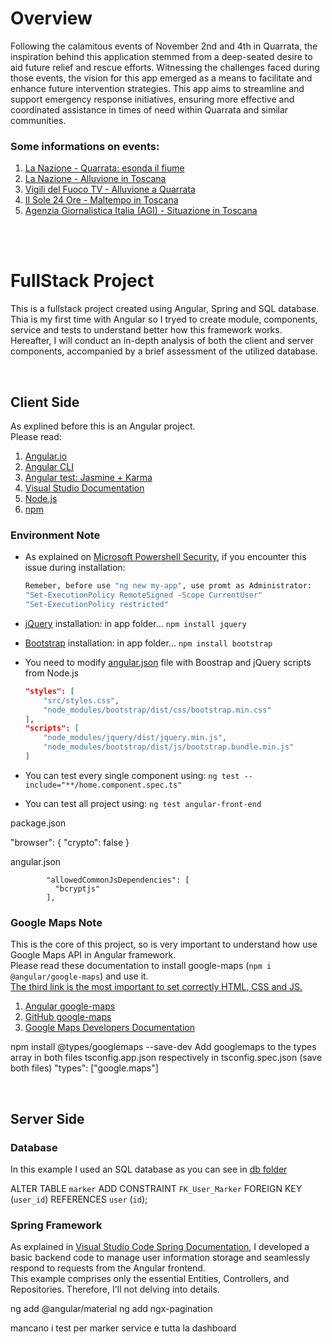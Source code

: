 # Overview
Following the calamitous events of November 2nd and 4th in Quarrata, the inspiration behind this application stemmed from a deep-seated desire to aid future relief and rescue efforts. Witnessing the challenges faced during those events, the vision for this app emerged as a means to facilitate and enhance future intervention strategies. This app aims to streamline and support emergency response initiatives, ensuring more effective and coordinated assistance in times of need within Quarrata and similar communities.

### Some informations on events:
1. [La Nazione - Quarrata: esonda il fiume](https://www.lanazione.it/pistoia/cronaca/quarrata-esonda-fiume-nu02hj6e)
2. [La Nazione - Alluvione in Toscana](https://www.lanazione.it/cronaca/alluvione-toscana-orrzx3hn)
3. [Vigili del Fuoco TV - Alluvione a Quarrata](https://www.vigilfuoco.tv/toscana/pistoia/quarrata/alluvione-toscana-oltre-3-800-interventi-di-soccorso-625-vigili-del-fuoco)
4. [Il Sole 24 Ore - Maltempo in Toscana](https://stream24.ilsole24ore.com/video/italia/maltempo-toscana-drammatica-alluvione-quarrata/AFQqGlUB)
5. [Agenzia Giornalistica Italia (AGI) - Situazione in Toscana](https://www.agi.it/cronaca/news/2023-11-05/toscana-maltempo-situazione-critica-pistoia-ultime-notizie-23818527/)

<br><br>

# FullStack Project
This is a fullstack project created using Angular, Spring and SQL database. Thia is my first time with Angular so I tryed to create module, components, service and tests to understand better how this framework works. 
Hereafter, I will conduct an in-depth analysis of both the client and server components, accompanied by a brief assessment of the utilized database.

<br>

## Client Side
As explined before this is an Angular project.<br>
Please read:
1. [Angular.io](https://angular.io/)
2. [Angular CLI](https://angular.io/cli)
3. [Angular test: Jasmine + Karma](https://angular.io/guide/testing)
4. [Visual Studio Documentation](https://code.visualstudio.com/docs/nodejs/angular-tutorial)
5. [Node.js](https://nodejs.org/en)
6. [npm](https://www.npmjs.com/)

### Environment Note
- As explained on [Microsoft Powershell Security](https://learn.microsoft.com/it-it/powershell/module/microsoft.powershell.security/set-executionpolicy?view=powershell-7.4), if you encounter this issue during installation:
  
    ```bash
    Remeber, before use "ng new my-app", use promt as Administrator:
    "Set-ExecutionPolicy RemoteSigned -Scope CurrentUser"
    "Set-ExecutionPolicy restricted"
    ```
- [jQuery](https://jquery.com/) installation: in app folder... `npm install jquery`
- [Bootstrap](https://getbootstrap.com/) installation: in app folder... `npm install bootstrap`
- You need to modify [angular.json](/angular-front-end/angular.json) file with Boostrap and jQuery scripts from Node.js

    ```json
    "styles": [
        "src/styles.css",
        "node_modules/bootstrap/dist/css/bootstrap.min.css"
    ],
    "scripts": [
        "node_modules/jquery/dist/jquery.min.js",
        "node_modules/bootstrap/dist/js/bootstrap.bundle.min.js"
    ]
    ```
- You can test every single component using: `ng test --include="**/home.component.spec.ts"`
- You can test all project using: `ng test angular-front-end`





package.json

  "browser": {
    "crypto": false
  }



angular.json


            "allowedCommonJsDependencies": [
              "bcryptjs"
            ],





### Google Maps Note
This is the core of this project, so is very important to understand how use Google Maps API in Angular framework.<br>
Please read these documentation to install google-maps (`npm i @angular/google-maps`) and use it.<br>
<u>The third link is the most important to set correctly HTML, CSS and JS.</u>

1. [Angular google-maps](https://www.npmjs.com/package/@angular/google-maps)
2. [GitHub google-maps](https://github.com/angular/components/tree/main/src/google-maps#readme)
3. [Google Maps Developers Documentation](https://developers.google.com/maps/documentation/javascript/overview?hl=it#javascript) 




npm install @types/googlemaps --save-dev
Add googlemaps to the types array in both files tsconfig.app.json respectively in tsconfig.spec.json (save both files)
"types": ["google.maps"]



<br>

## Server Side

### Database
In this example I used an SQL database as you can see in [db folder](/db)


ALTER TABLE `marker` ADD CONSTRAINT `FK_User_Marker` FOREIGN KEY (`user_id`) REFERENCES `user` (`id`);


### Spring Framework
As explained in [Visual Studio Code Spring Documentation](https://code.visualstudio.com/docs/java/java-spring-boot), I developed a basic backend code to manage user information storage and seamlessly respond to requests from the Angular frontend.<br>
This example comprises only the essential Entities, Controllers, and Repositories. Therefore, I'll not delving into details.<br>


ng add @angular/material
ng add ngx-pagination

mancano i test per 
marker service
e tutta la dashboard
